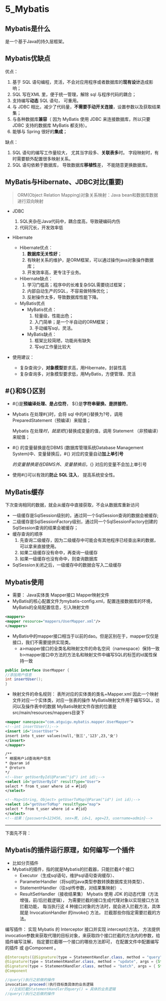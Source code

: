 # 5_Mybatis

## Mybatis是什么

是一个基于Java的持久层框架。

## Mybatis优缺点

优点：

1. 基于 SQL 语句编程，灵活，不会对应用程序或者数据库的**现有设计**造成影响；
2. SQL 写在XML 里，便于统一管理，解除 sql 与程序代码的耦合；
3. 支持编写**动态** SQL 语句， 可重用。
2. 与 JDBC 相比，减少了代码量，**不需要手动开关连接**，设置参数以及获取结果集；
3. 与各种数据库**兼容**（ 因为 MyBatis 使用 JDBC 来连接数据库，所以只要JDBC 支持的数据库 MyBatis 都支持）。
4. 能够与 Spring 很好的**集成**；

缺点：

1. SQL 语句的编写工作量较大， 尤其当字段多、**关联表多**时。
   字段映射时，有时需要额外配置很多映射关系。
2. SQL 语句依赖于数据库， 导致数据库**移植性**差， 不能随意更换数据库。

## MyBatis与Hibernate、JDBC对比(重要)

> ORM(Object Relation Mapping)对象关系映射：Java bean和数据库数据进行双向映射

- JDBC

     1. SQL夹杂在Java代码中，耦合度高，导致硬编码内伤
     2. 代码冗长，开发效率低
- Hibernate

     - Hibernate优点：
          1. **数据库无关性好**；
          2. 有映射关系的维护，是ORM框架，可以通过操作java对象操作数据库；
          3. 开发效率高，更专注于业务。
     - Hibernate缺点：
          1. 学习门槛高；程序中的长难复杂SQL需要绕过框架；
          2. 内部自动生产的SQL，不容易做特殊优化；
          3. 反射操作太多，导致数据库性能下降。
     - MyBatis优点
          - MyBatis优点：
               1. 轻量级，性能出色；
               2. 入门简单；是一个半自动的ORM框架；
               3. 手动编写sql，灵活。
          - MyBatis缺点：
               1. 框架比较简陋，功能尚有缺失
               2. 写sql工作量比较大
- 使用建议：
     - 复杂查询少，**对象模型**要求高，用Hibernate，封装性高
     - 复杂查询多，对象模型要求低，用MyBatis，方便管理、灵活


## #{}和${}区别

- \#{}是**预编译处理、是占位符**， ${}是**字符串替换、是拼接符**。

- Mybatis 在处理#{}时，会将 sql 中的#{}替换为?号，调用 PreparedStatement（预编译）来赋值；

  Mybatis 在处理${}时， 就是把${}替换成变量的值，调用 Statement （非预编译）来赋值；

- #{} 的变量替换是在DBMS (数据库管理系统Database Management System)中、变量替换后，#{} 对应的变量自动**加上单引号**

  ${} 的变量替换是在 DBMS 外、变量替换后，${} 对应的变量不会加上单引号

- 使用#{}可以有效的**防止 SQL 注入**， 提高系统安全性。

## MyBatis缓存

下次查询相同的数据，就会从缓存中直接获取，不会从数据库重新访问

- 一级缓存是SqlSession级别的，通过同一个SqlSession查询的数据会被缓存;
- 二级缓存是SqlSessionFactory级别，通过同一个SqlSessionFactory创建的SqlSession查询的结果会被缓存；
- 缓存查询的顺序
  1. 先查询二级缓存，因为二级缓存中可能会有其他程序已经查出来的数据，可以拿来直接使用。
  2. 如果二级缓存没有命中，再查询一级缓存
  3. 如果一级缓存也没有命中，则查询数据库
- SqlSession关闭之后，一级缓存中的数据会写入二级缓存

## Mybatis使用

- 需要：
  Java实体类
  Mapper接口
  Mapper映射文件
- MyBatis的核心配置文件为mybatis-config.xml，配置连接数据库的环境，MyBatis的全局配置信息，引入映射文件

```xml
<mappers>
<mapper resource="mappers/UserMapper.xml"/>
</mappers>
```

- MyBatis中的mapper接口相当于以前的dao。但是区别在于，mapper仅仅是接口，我们不需要提供实现类。
  - a>mapper接口的全类名和映射文件的命名空间（namespace）保持一致
    b>mapper接口中方法的方法名和映射文件中编写SQL的标签的id属性保持一致
  

```java
public interface UserMapper {
//添加用户信息
int insertUser();
}
```

- 映射文件的命名规则：
  表所对应的实体类的类名+Mapper.xml
  因此一个映射文件对应一个实体类，对应一张表的操作
  MyBatis映射文件用于编写SQL，访问以及操作表中的数据
  MyBatis映射文件存放的位置是src/main/resources/mappers目录下

```xml
<mapper namespace="com.atguigu.mybatis.mapper.UserMapper">
<!--int insertUser();-->
<insert id="insertUser">
insert into t_user values(null,'张三','123',23,'女')
</insert>
</mapper>
```

````xml
/**
* 根据用户id查询用户信息
* @param id
* @return
*/
<!--User getUserById(@Param("id") int id);-->
<select id="getUserById" resultType="User">
select * from t_user where id = #{id}
</select>

<!--Map<String, Object> getUserToMap(@Param("id") int id);-->
<select id="getUserToMap" resultType="map">
select * from t_user where id = #{id}
</select>
<!--结果：{password=123456, sex=男, id=1, age=23, username=admin}-->
````

---

下面先不背：

## Mybatis的插件运行原理，如何编写一个插件

- 比如分页插件
- Mybatis的插件，指的就是Mybatis的拦截器，只能拦截4个接口
  - Executor（生成sql语句，维护sql语句查询缓存）、
  - ParameterHandler（将sql的java类型参数转换数据库支持类型）、
  - StatementHandler（往sql传参数，对结果集映射） 、
  - ResultSetHandler（接收结果集）
    Mybatis 使用 JDK 的动态代理（方法增强，前/后拦截逻辑）， 为需要拦截的接口生成代理对象以实现接口方法拦截功能， 每当执行这 4 种接口对象的方法时，就会进入拦截方法，具体就是 InvocationHandler 的invoke() 方法， 拦截那些你指定需要拦截的方法。

编写插件： 实现 Mybatis 的 Interceptor 接口并实现 intercept()方法， 方法提供invocation参数来获取代理的目标对象，来获取四个接口拦截的方法内的参数，给插件编写注解， 指定要拦截哪一个接口的哪些方法即可， 在配置文件中配置编写的插件 或 @Component 。

```java
@Intercepts({@Signature(type = StatementHandler.class, method = "query", args = {Statement.class, ResultHandler.class}),
@Signature(type = StatementHandler.class, method = "update", args = {Statement.class}),
@Signature(type = StatementHandler.class, method = "batch", args = { Statement.class })}),
@Component 

//query()执行之前做的操作
invocation.proceed()执行目标类具体的业务逻辑
  //比如拦截StatementHandler的query() = 具体的业务逻辑
//query()执行之后做的操作
```

## 
